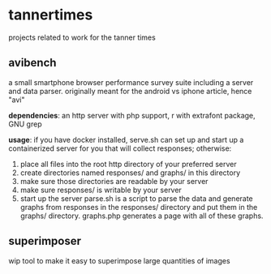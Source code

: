tannertimes
===========
projects related to work for the tanner times

avibench
--------
a small smartphone browser performance survey suite including a server and data parser. originally meant for the android vs iphone article, hence "avi"

**dependencies**: an http server with php support, r with extrafont package, GNU grep

**usage**: if you have docker installed, serve.sh can set up and start up a containerized server for you that will collect responses; otherwise:
1. place all files into the root http directory of your preferred server
2. create directories named responses/ and graphs/ in this directory
3. make sure those directories are readable by your server
4. make sure responses/ is writable by your server
5. start up the server
parse.sh is a script to parse the data and generate graphs from responses in the responses/ directory and put them in the graphs/ directory. graphs.php generates a page with all of these graphs.

superimposer
------------
wip tool to make it easy to superimpose large quantities of images
